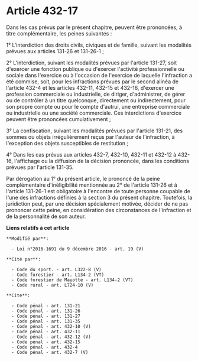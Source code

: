 # Article 432-17

Dans les cas prévus par le présent chapitre, peuvent être prononcées, à titre complémentaire, les peines suivantes :

1° L'interdiction des droits civils, civiques et de famille, suivant les modalités prévues aux articles 131-26 et 131-26-1 ;

2° L'interdiction, suivant les modalités prévues par l'article 131-27, soit d'exercer une fonction publique ou d'exercer
l'activité professionnelle ou sociale dans l'exercice ou à l'occasion de l'exercice de laquelle l'infraction a été commise,
soit, pour les infractions prévues par le second alinéa de l'article 432-4 et les articles 432-11, 432-15 et 432-16,
d'exercer une profession commerciale ou industrielle, de diriger, d'administrer, de gérer ou de contrôler à un titre
quelconque, directement ou indirectement, pour son propre compte ou pour le compte d'autrui, une entreprise commerciale ou
industrielle ou une société commerciale. Ces interdictions d'exercice peuvent être prononcées cumulativement ;

3° La confiscation, suivant les modalités prévues par l'article 131-21, des sommes ou objets irrégulièrement reçus par
l'auteur de l'infraction, à l'exception des objets susceptibles de restitution ;

4° Dans les cas prévus aux articles 432-7, 432-10, 432-11 et 432-12 à 432-16, l'affichage ou la diffusion de la décision
prononcée, dans les conditions prévues par l'article 131-35.

Par dérogation au 1° du présent article, le prononcé de la peine complémentaire d'inéligibilité mentionnée au 2° de l'article
131-26 et à l'article 131-26-1 est obligatoire à l'encontre de toute personne coupable de l'une des infractions définies à la
section 3 du présent chapitre. Toutefois, la juridiction peut, par une décision spécialement motivée, décider de ne pas
prononcer cette peine, en considération des circonstances de l'infraction et de la personnalité de son auteur.

**Liens relatifs à cet article**

	**Modifié par**:

	  - Loi n°2016-1691 du 9 décembre 2016 - art. 19 (V)

	**Cité par**:

	  - Code du sport. - art. L322-8 (V)
	  - Code forestier - art. L134-2 (VT)
	  - Code forestier de Mayotte - art. L134-2 (VT)
	  - Code rural - art. L724-10 (V)

	**Cite**:

	  - Code pénal - art. 131-21
	  - Code pénal - art. 131-26
	  - Code pénal - art. 131-27
	  - Code pénal - art. 131-35
	  - Code pénal - art. 432-10 (V)
	  - Code pénal - art. 432-11
	  - Code pénal - art. 432-12 (V)
	  - Code pénal - art. 432-15
	  - Code pénal - art. 432-4
	  - Code pénal - art. 432-7 (V)
